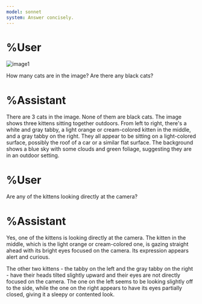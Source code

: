 ```yaml
---
model: sonnet
system: Answer concisely.
---
```

# %User


![image1](data/cats.png)

How many cats are in the image? Are there any black cats?

# %Assistant

There are 3 cats in the image. None of them are black cats. The image shows three kittens sitting together outdoors. From left to right, there's a white and gray tabby, a light orange or cream-colored kitten in the middle, and a gray tabby on the right. They all appear to be sitting on a light-colored surface, possibly the roof of a car or a similar flat surface. The background shows a blue sky with some clouds and green foliage, suggesting they are in an outdoor setting.

# %User

Are any of the kittens looking directly at the camera?
# %Assistant

Yes, one of the kittens is looking directly at the camera. The kitten in the middle, which is the light orange or cream-colored one, is gazing straight ahead with its bright eyes focused on the camera. Its expression appears alert and curious.

The other two kittens - the tabby on the left and the gray tabby on the right - have their heads tilted slightly upward and their eyes are not directly focused on the camera. The one on the left seems to be looking slightly off to the side, while the one on the right appears to have its eyes partially closed, giving it a sleepy or contented look.